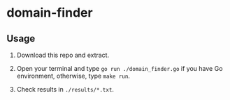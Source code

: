 # domain-finder

## Usage

1. Download this repo and extract.

2. Open your terminal and type `go run ./domain_finder.go` if you have Go environment, otherwise, type `make run`.

3. Check results in `./results/*.txt`.
